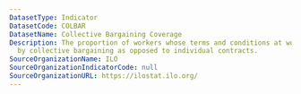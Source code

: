 ```yaml
---
DatasetType: Indicator
DatasetCode: COLBAR
DatasetName: Collective Bargaining Coverage
Description: The proportion of workers whose terms and conditions at work are determined
  by collective bargaining as opposed to individual contracts.
SourceOrganizationName: ILO
SourceOrganizationIndicatorCode: null
SourceOrganizationURL: https://ilostat.ilo.org/
---
```



